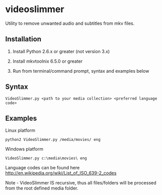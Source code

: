 videoslimmer
============

Utility to remove unwanted audio and subtitles from mkv files.

Installation
------------

1. Install Python 2.6.x or greater (not version 3.x)

2. Install mkvtoolnix 6.5.0 or greater

3. Run from terminal/command prompt, syntax and examples below

Syntax
------
```
VideoSlimmer.py <path to your media collection> <preferred language code>
```

Examples
--------

Linux platform		
```
python2 VideoSlimmer.py /media/movies/ eng
```
Windows	platform	
```
VideoSlimmer.py c:\media\movies\ eng
```

Language codes can be found here http://en.wikipedia.org/wiki/List_of_ISO_639-2_codes

Note - VideoSlimmer IS recursive, thus all files/folders will be processed from the root defined media folder.